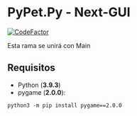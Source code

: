 # PyPet.Py - Next-GUI

[![CodeFactor](https://www.codefactor.io/repository/github/pypet/pypet.py/badge)](https://www.codefactor.io/repository/github/pypet/pypet.py)

Esta rama se unirá con Main

## Requisitos

* Python (**3.9.3**)
* pygame (**2.0.0**):
```
python3 -m pip install pygame==2.0.0
```
